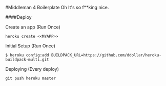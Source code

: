 #Middleman 4 Boilerplate
Oh It's so f**king nice.

####Deploy

Create an app (Run Once)
```
heroku create <<MYAPP>>
```

Initial Setup (Run Once)
```
$ heroku config:add BUILDPACK_URL=https://github.com/ddollar/heroku-buildpack-multi.git
```

Deploying (Every deploy)
```
git push heroku master
```
